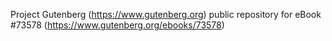 Project Gutenberg (https://www.gutenberg.org) public repository for eBook #73578 (https://www.gutenberg.org/ebooks/73578)
